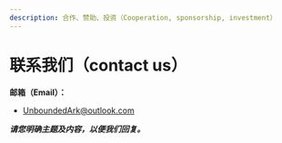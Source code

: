 ```yaml
---
description: 合作、赞助、投资（Cooperation, sponsorship, investment）
---
```


# 联系我们（contact us）

**邮箱（**Email）**：**

* UnboundedArk@outlook.com



_**请您明确主题及内容，以便我们回复。**_
